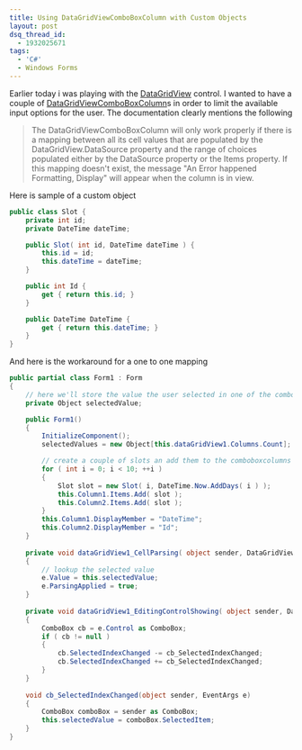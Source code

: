 ```yaml
---
title: Using DataGridViewComboBoxColumn with Custom Objects
layout: post
dsq_thread_id:
  - 1932025671
tags:
  - 'C#'
  - Windows Forms
---
```

Earlier today i was playing with the [DataGridView](http://msdn2.microsoft.com/en-us/library/system.windows.forms.datagridview.aspx) control. I wanted to have a couple of [DataGridViewComboBoxColumn](http://msdn2.microsoft.com/en-us/library/xwx934x7.aspx)s in order to limit the available input options for the user. The documentation clearly mentions the following

> <div>
>   The DataGridViewComboBoxColumn will only work properly if there is a mapping between all its cell values that are populated by the DataGridView.DataSource property and the range of choices populated either by the DataSource property or the Items property. If this mapping doesn't exist, the message "An Error happened Formatting, Display" will appear when the column is in view.
> </div>

Here is sample of a custom object

```csharp
public class Slot {
	private int id;
	private DateTime dateTime;

	public Slot( int id, DateTime dateTime ) {
		this.id = id;
		this.dateTime = dateTime;
	}

	public int Id {
		get { return this.id; }
	}

	public DateTime DateTime {
		get { return this.dateTime; }
	}
}
```

And here is the workaround for a one to one mapping

```csharp
public partial class Form1 : Form 
{
	// here we'll store the value the user selected in one of the comboboxcolumns
	private Object selectedValue;

	public Form1() 
	{
		InitializeComponent();
		selectedValues = new Object[this.dataGridView1.Columns.Count];

		// create a couple of slots an add them to the comboboxcolumns
		for ( int i = 0; i < 10; ++i ) 
		{ 
			Slot slot = new Slot( i, DateTime.Now.AddDays( i ) ); 
			this.Column1.Items.Add( slot ); 
			this.Column2.Items.Add( slot ); 
		} 
		this.Column1.DisplayMember = "DateTime"; 
		this.Column2.DisplayMember = "Id"; 
	} 
	
	private void dataGridView1_CellParsing( object sender, DataGridViewCellParsingEventArgs e ) 
	{ 
		// lookup the selected value 
		e.Value = this.selectedValue; 
		e.ParsingApplied = true; 
	} 
	
	private void dataGridView1_EditingControlShowing( object sender, DataGridViewEditingControlShowingEventArgs e ) 
	{ 
		ComboBox cb = e.Control as ComboBox; 
		if ( cb != null ) 
		{ 
			cb.SelectedIndexChanged -= cb_SelectedIndexChanged; 
			cb.SelectedIndexChanged += cb_SelectedIndexChanged; 
		} 
	} 
	
	void cb_SelectedIndexChanged(object sender, EventArgs e) 
	{ 
		ComboBox comboBox = sender as ComboBox; 
		this.selectedValue = comboBox.SelectedItem; 
	} 
}
```
